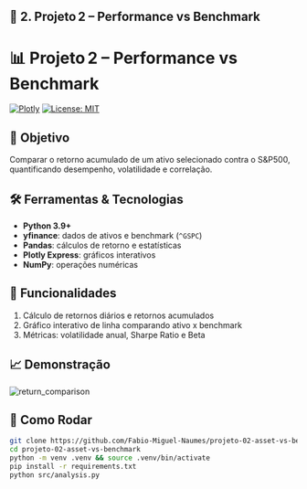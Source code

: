 ## 📘 2. Projeto 2 – Performance vs Benchmark


# 📊 Projeto 2 – Performance vs Benchmark

[![Plotly](https://img.shields.io/badge/Plotly-Interactive-orange)]() [![License: MIT](https://img.shields.io/badge/License-MIT-green)](LICENSE)

## 🎯 Objetivo
Comparar o retorno acumulado de um ativo selecionado contra o S&P500, quantificando desempenho, volatilidade e correlação.

## 🛠️ Ferramentas & Tecnologias
- **Python 3.9+**  
- **yfinance**: dados de ativos e benchmark (`^GSPC`)  
- **Pandas**: cálculos de retorno e estatísticas  
- **Plotly Express**: gráficos interativos  
- **NumPy**: operações numéricas

## 🚀 Funcionalidades
1. Cálculo de retornos diários e retornos acumulados  
2. Gráfico interativo de linha comparando ativo x benchmark  
3. Métricas: volatilidade anual, Sharpe Ratio e Beta

## 📈 Demonstração
![return_comparison](images/Comparação-ativo-e-benchmark-(Nikkei-225-e-Mitsubishi-UFJ-Financial-Group).png)

## 📝 Como Rodar
```bash
git clone https://github.com/Fabio-Miguel-Naumes/projeto-02-asset-vs-benchmark.git
cd projeto-02-asset-vs-benchmark
python -m venv .venv && source .venv/bin/activate
pip install -r requirements.txt
python src/analysis.py
